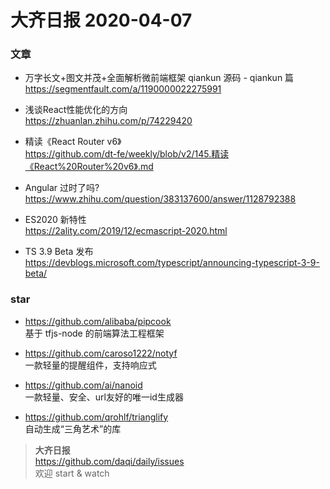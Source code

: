 # 大齐日报 2020-04-07

### 文章

- 万字长文+图文并茂+全面解析微前端框架 qiankun 源码 - qiankun 篇  
https://segmentfault.com/a/1190000022275991

- 浅谈React性能优化的方向  
https://zhuanlan.zhihu.com/p/74229420

- 精读《React Router v6》  
https://github.com/dt-fe/weekly/blob/v2/145.精读《React%20Router%20v6》.md

- Angular 过时了吗?  
https://www.zhihu.com/question/383137600/answer/1128792388

- ES2020 新特性  
https://2ality.com/2019/12/ecmascript-2020.html

- TS 3.9 Beta 发布  
https://devblogs.microsoft.com/typescript/announcing-typescript-3-9-beta/

### star
- https://github.com/alibaba/pipcook  
基于 tfjs-node 的前端算法工程框架

- https://github.com/caroso1222/notyf  
一款轻量的提醒组件，支持响应式

- https://github.com/ai/nanoid  
一款轻量、安全、url友好的唯一id生成器

- https://github.com/qrohlf/trianglify  
自动生成“三角艺术”的库


> **大齐日报**  
> https://github.com/daqi/daily/issues  
> 欢迎 start & watch